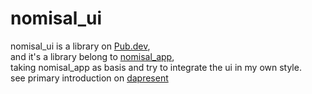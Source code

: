 # nomisal_ui
nomisal_ui is a library on [Pub.dev](https://pub.dev/packages/nomisal_ui),\
and it's a library belong to [nomisal_app](https://pub.dev/packages/nomisal_app),\
taking nomisal_app as basis and try to integrate the ui in my own style.\
see primary introduction on [dapresent](https://pub.dev/packages/dapresent)